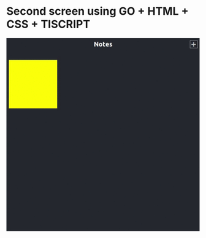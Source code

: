 # Second screen using GO + HTML + CSS + TISCRIPT

<div align="center">
    <img src="img/notes.gif" alt="Notes!"/>
</div>